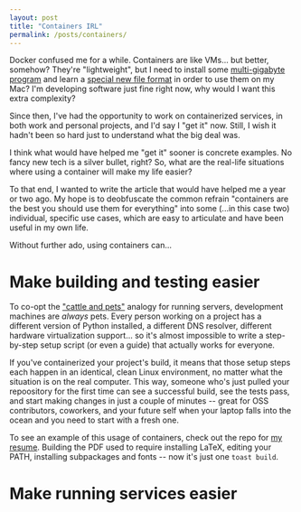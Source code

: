 ```yaml
---
layout: post
title: "Containers IRL"
permalink: /posts/containers/
---
```


Docker confused me for a while. Containers are like VMs... but better, somehow? They're "lightweight", but I need to install some [multi-gigabyte program](https://www.docker.com/products/docker-desktop/) and learn a [special new file format](https://docs.docker.com/engine/reference/builder/) in order to use them on my Mac? I'm developing software just fine right now, why would I want this extra complexity?

Since then, I've had the opportunity to work on containerized services, in both work and personal projects, and I'd say I "get it" now. Still, I wish it hadn't been so hard just to understand what the big deal was.

I think what would have helped me "get it" sooner is concrete examples. No fancy new tech is a silver bullet, right? So, what are the real-life situations where using a container will make my life easier?

To that end, I wanted to write the article that would have helped me a year or two ago. My hope is to deobfuscate the common refrain "containers are the best you should use them for everything" into some (...in this case two) individual, specific use cases, which are easy to articulate and have been useful in my own life.

Without further ado, using containers can...

# Make building and testing easier

To co-opt the ["cattle and pets"](https://devops.stackexchange.com/questions/653/what-is-the-definition-of-cattle-not-pets) analogy for running servers, development machines are _always_ pets. Every person working on a project has a different version of Python installed, a different DNS resolver, different hardware virtualization support... so it's almost impossible to write a step-by-step setup script (or even a guide) that actually works for everyone.

If you've containerized your project's build, it means that those setup steps each happen in an identical, clean Linux environment, no matter what the situation is on the real computer. This way, someone who's just pulled your repoository for the first time can see a successful build, see the tests pass, and start making changes in just a couple of minutes -- great for OSS contributors, coworkers, and your future self when your laptop falls into the ocean and you need to start with a fresh one.

To see an example of this usage of containers, check out the repo for [my resume](). Building the PDF used to require installing LaTeX, editing your PATH, installing subpackages and fonts -- now it's just one `toast build`.

# Make running services easier
